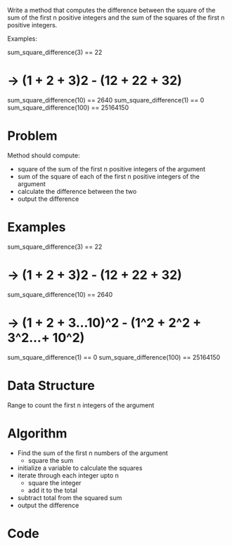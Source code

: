Write a method that computes the difference between the square of the sum of the first n positive integers and the sum of the squares of the first n positive integers.

Examples:

sum_square_difference(3) == 22
   # -> (1 + 2 + 3)**2 - (1**2 + 2**2 + 3**2)
sum_square_difference(10) == 2640
sum_square_difference(1) == 0
sum_square_difference(100) == 25164150

  # Problem
  Method should compute: 
   - square of the sum of the first n positive integers of the argument
   - sum of the square of each of the first n positive integers of the argument
   - calculate the difference between the two
   - output the difference

  # Examples
  sum_square_difference(3) == 22
   # -> (1 + 2 + 3)**2 - (1**2 + 2**2 + 3**2)
  sum_square_difference(10) == 2640
  # -> (1 + 2 + 3...10)^2 - (1^2 + 2^2 + 3^2...+ 10^2)
  sum_square_difference(1) == 0
  sum_square_difference(100) == 25164150  

  # Data Structure
  Range to count the first n integers of the argument


  # Algorithm
  
  - Find the sum of the first n numbers of the argument
    - square the sum
  - initialize a variable to calculate the squares
  - iterate through each integer upto n
    - square the integer
    - add it to the total
  - subtract total from the squared sum
  - output the difference

  # Code

  